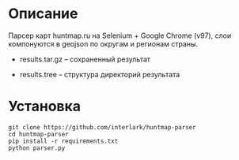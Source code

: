 # Описание
Парсер карт huntmap.ru на Selenium + Google Chrome (v97), слои компонуются в geojson по округам и регионам страны.

* results.tar.gz – сохраненный результат

* results.tree – структура директорий результата

# Установка
```
git clone https://github.com/interlark/huntmap-parser
cd huntmap-parser
pip install -r requirements.txt
python parser.py
```